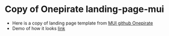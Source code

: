 # Copy of Onepirate landing-page-mui

- Here is a copy of landing page template from [MUI github Onepirate](https://github.com/mui-org/material-ui/tree/master/docs/src/pages/premium-themes/onepirate)
- Demo of how it looks [link](https://material-ui.com/premium-themes/onepirate/)

